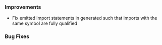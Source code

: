 ### Improvements

 - Fix emitted import statements in generated such that imports with the same symbol are fully qualified

### Bug Fixes